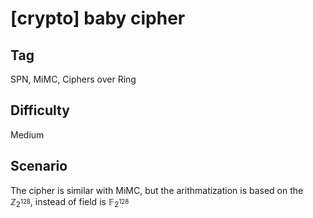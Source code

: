 # [crypto] baby cipher

## Tag

SPN, MiMC, Ciphers over Ring

## Difficulty

Medium

## Scenario

The cipher is similar with MiMC, but the arithmatization is based on the $\mathbb{Z}_{2^128}$, instead of field is $\mathbb{F}_{2^128}$